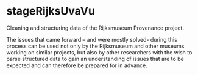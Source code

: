 # stageRijksUvaVu

Cleaning and structuring data of the Rijksmuseum Provenance project.

The issues that came forward – and were mostly solved- during this process can be used not only by the Rijksmuseum and other museums working on similar projects, but also by other researchers with the wish to parse structured data to gain an understanding of issues that are to be expected and can therefore be prepared for in advance.
